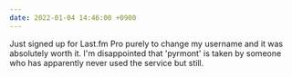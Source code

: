 ```yaml
---
date: 2022-01-04 14:46:00 +0900
---
```


Just signed up for Last.fm Pro purely to change my username and it was absolutely worth it. I'm disappointed that 'pyrmont' is taken by someone who has apparently never used the service but still.
